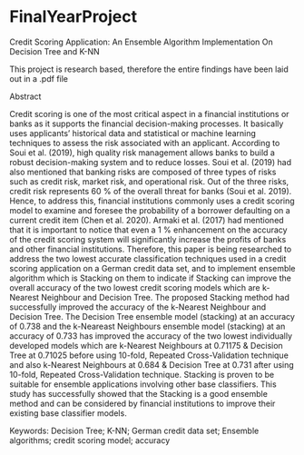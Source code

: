 # FinalYearProject
Credit Scoring Application: An Ensemble  Algorithm Implementation  On Decision Tree and K-NN

This project is research based, therefore the entire findings have been laid out in a .pdf file

Abstract

Credit scoring is one of the most critical aspect in a financial institutions or 
banks as it supports the financial decision-making processes. It basically uses 
applicants’ historical data and statistical or machine learning techniques to assess 
the risk associated with an applicant. According to Soui et al. (2019), high quality risk 
management allows banks to build a robust decision-making system and to reduce 
losses. Soui et al. (2019) had also mentioned that banking risks are composed of 
three types of risks such as credit risk, market risk, and operational risk. Out of the 
three risks, credit risk represents 60 % of the overall threat for banks (Soui et al. 
2019). Hence, to address this, financial institutions commonly uses a credit scoring 
model to examine and foresee the probability of a borrower defaulting on a current 
credit item (Chen et al. 2020). Armaki et al. (2017) had mentioned that it is important 
to notice that even a 1 % enhancement on the accuracy of the credit scoring system 
will significantly increase the profits of banks and other financial institutions. 
Therefore, this paper is being researched to address the two lowest accurate 
classification techniques used in a credit scoring application on a German credit data 
set, and to implement ensemble algorithm which is Stacking on them to indicate if 
Stacking can improve the overall accuracy of the two lowest credit scoring models
which are k-Nearest Neighbour and Decision Tree. The proposed Stacking method 
had successfully improved the accuracy of the k-Nearest Neighbour and Decision 
Tree. The Decision Tree ensemble model (stacking) at an accuracy of 0.738 and the 
k-Neareast Neighbours ensemble model (stacking) at an accuracy of 0.733 has 
improved the accuracy of the two lowest individually developed models which are k-Nearest Neighbours at 0.71175 & Decision Tree at 0.71025 before using 10-fold, 
Repeated Cross-Validation technique and also k-Nearest Neighbours at 0.684 &
Decision Tree at 0.731 after using 10-fold, Repeated Cross-Validation technique.
Stacking is proven to be suitable for ensemble applications involving other base 
classifiers. This study has successfully showed that the Stacking is a good ensemble 
method and can be considered by financial institutions to improve their existing base 
classifier models.

Keywords: Decision Tree; K-NN; German credit data set; Ensemble algorithms; 
credit scoring model; accuracy
